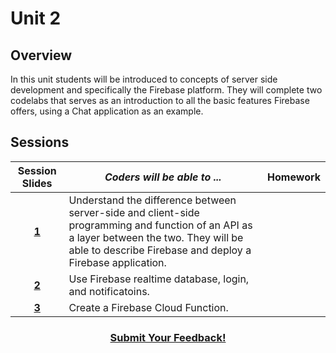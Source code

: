 # Unit 2

## Overview

In this unit students will be introduced to concepts of server side development
and specifically the Firebase platform. They will complete two codelabs that
serves as an introduction to all the basic features Firebase offers, using a
Chat application as an example.

## Sessions 
|Session Slides|*Coders will be able to ...*|Homework|
|:-------:|-------|:-------|
|[**1**](https://docs.google.com/presentation/d/1m74bHyWMH1x8MROgSYfx8MNEm5n3FJK96W2H_N-MS3U/edit#slide=id.g1e220fa94a_0_26)| Understand the difference between server-side and client-side programming and function of an API as a layer between the two. They will be able to describe Firebase and deploy a Firebase application. ||
|[**2**](https://docs.google.com/presentation/d/1m74bHyWMH1x8MROgSYfx8MNEm5n3FJK96W2H_N-MS3U/edit#slide=id.g1f587f6424_5_5)| Use Firebase realtime database, login, and notificatoins. ||
|[**3**](https://docs.google.com/presentation/d/1m74bHyWMH1x8MROgSYfx8MNEm5n3FJK96W2H_N-MS3U/edit#slide=id.g1e220fa94a_0_4)| Create a Firebase Cloud Function. ||

<h3 align="center"><a href="https://docs.google.com/forms/d/e/1FAIpQLSfz_Bouj3es20oVY-eS6ivdOSWcuideOEChKt5E2XVEFfdiIg/viewform">Submit Your Feedback!</a></h3>
